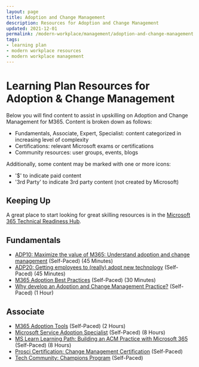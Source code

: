 ```yaml
---
layout: page
title: Adoption and Change Management
description: Resources for Adoption and Change Management
updated: 2021-12-01
permalink: /modern-workplace/management/adoption-and-change-management
tags:
- learning plan
- modern workplace resources
- modern workplace management
---
```


# Learning Plan Resources for Adoption & Change Management

Below you will find content to assist in upskilling on Adoption and Change Management for M365. Content is broken down as follows:

* Fundamentals, Associate, Expert, Specialist: content categorized in increasing level of complexity
* Certifications: relevant Microsoft exams or certifications
* Community resources: user groups, events, blogs

Additionally, some content may be marked with one or more icons:

* '$' to indicate paid content
* '3rd Party' to indicate 3rd party content (not created by Microsoft)

## Keeping Up
A great place to start looking for great skilling resources is in the [Microsoft 365 Technical Readiness Hub](https://cloudpartners.transform.microsoft.com/tech-hub).

## Fundamentals

* [ADP10: Maximize the value of M365: Understand adoption and change management](https://myignite.techcommunity.microsoft.com/sessions/83882) (Self-Paced) (45 Minutes)
* [ADP20: Getting employees to (really) adopt new technology](https://myignite.techcommunity.microsoft.com/sessions/83883) (Self-Paced) (45 Minutes)
* [M365 Adoption Best Practices](https://query.prod.cms.rt.microsoft.com/cms/api/am/binary/RWqTOD) (Self-Paced) (30 Minutes)
* [Why develop an Adoption and Change Management Practice?](https://www.microsoft.com/microsoft-365/partners/changemanagementframework) (Self-Paced) (1 Hour)

## Associate

* [M365 Adoption Tools](https://resources.techcommunity.microsoft.com/adoption/) (Self-Paced) (2 Hours)
* [Microsoft Service Adoption Specialist](https://www.edx.org/course/microsoft-service-adoption-specialist-2) (Self-Paced) (8 Hours)
* [MS Learn Learning Path: Building an ACM Practice with Microsoft 365](https://partner.microsoft.com/en-us/asset/collection/building-an-adoption-and-change-management-practice-with-microsoft-365#/) (Self-Paced) (8 Hours)
* [Prosci Certification: Change Management Certification](https://www.prosci.com/solutions/training-programs/change-management-certification-program) (Self-Paced)
* [Tech Community: Champions Program](https://www.microsoft.com/en-us/microsoft-365/success/champions?rtc=1) (Self-Paced)
